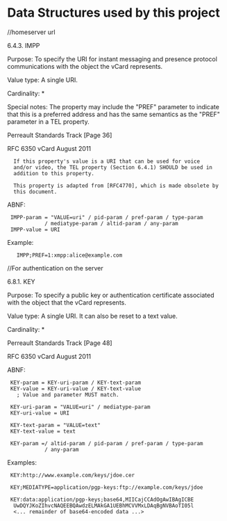# Data Structures used by this project

//homeserver url

6.4.3.  IMPP

Purpose:  To specify the URI for instant messaging and presence
protocol communications with the object the vCard represents.

Value type:  A single URI.

Cardinality:  *

Special notes:  The property may include the "PREF" parameter to
indicate that this is a preferred address and has the same
semantics as the "PREF" parameter in a TEL property.



Perreault                    Standards Track                   [Page 36]


RFC 6350                          vCard                      August 2011


      If this property's value is a URI that can be used for voice
      and/or video, the TEL property (Section 6.4.1) SHOULD be used in
      addition to this property.

      This property is adapted from [RFC4770], which is made obsolete by
      this document.

ABNF:

     IMPP-param = "VALUE=uri" / pid-param / pref-param / type-param
                / mediatype-param / altid-param / any-param
     IMPP-value = URI

Example:

       IMPP;PREF=1:xmpp:alice@example.com


//For authentication on the server

6.8.1.  KEY

Purpose:  To specify a public key or authentication certificate
associated with the object that the vCard represents.

Value type:  A single URI.  It can also be reset to a text value.

Cardinality:  *




Perreault                    Standards Track                   [Page 48]


RFC 6350                          vCard                      August 2011


ABNF:

     KEY-param = KEY-uri-param / KEY-text-param
     KEY-value = KEY-uri-value / KEY-text-value
       ; Value and parameter MUST match.

     KEY-uri-param = "VALUE=uri" / mediatype-param
     KEY-uri-value = URI

     KEY-text-param = "VALUE=text"
     KEY-text-value = text

     KEY-param =/ altid-param / pid-param / pref-param / type-param
                / any-param

Examples:

     KEY:http://www.example.com/keys/jdoe.cer

     KEY;MEDIATYPE=application/pgp-keys:ftp://example.com/keys/jdoe

     KEY:data:application/pgp-keys;base64,MIICajCCAdOgAwIBAgICBE
      UwDQYJKoZIhvcNAQEEBQAwdzELMAkGA1UEBhMCVVMxLDAqBgNVBAoTI05l
      <... remainder of base64-encoded data ...>